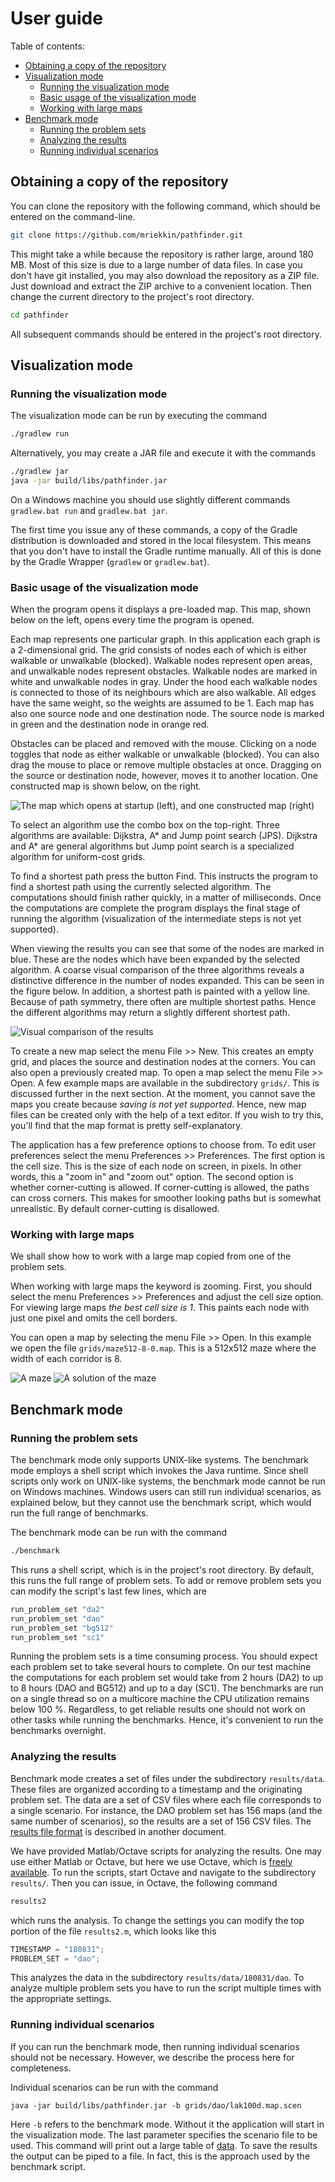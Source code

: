 # User guide

Table of contents:

* [Obtaining a copy of the repository](#obtaining-a-copy-of-the-repository)
* [Visualization mode](#visualization-mode)
    * [Running the visualization mode](#running-the-visualization-mode)
    * [Basic usage of the visualization mode](#basic-usage-of-the-visualization-mode)
    * [Working with large maps](#working-with-large-maps)
* [Benchmark mode](#benchmark-mode)
    * [Running the problem sets](#running-the-problem-sets)
    * [Analyzing the results](#analyzing-the-results)
    * [Running individual scenarios](#running-individual-scenarios)

## Obtaining a copy of the repository

You can clone the repository with the following command, which should be entered on the command-line.

```bash
git clone https://github.com/mriekkin/pathfinder.git
```

This might take a while because the repository is rather large, around 180 MB. Most of this size is due to a large number of data files. In case you don't have git installed, you may also download the repository as a ZIP file. Just download and extract the ZIP archive to a convenient location. Then change the current directory to the project's root directory.

```bash
cd pathfinder
```

All subsequent commands should be entered in the project's root directory.

## Visualization mode

### Running the visualization mode

The visualization mode can be run by executing the command

```bash
./gradlew run
```

Alternatively, you may create a JAR file and execute it with the commands

```bash
./gradlew jar
java -jar build/libs/pathfinder.jar
```

On a Windows machine you should use slightly different commands ```gradlew.bat run``` and ```gradlew.bat jar```.

The first time you issue any of these commands, a copy of the Gradle distribution is downloaded and stored in the local filesystem. This means that you don't have to install the Gradle runtime manually. All of this is done by the Gradle Wrapper (```gradlew``` or ```gradlew.bat```).

### Basic usage of the visualization mode

When the program opens it displays a pre-loaded map. This map, shown below on the left, opens every time the program is opened.

Each map represents one particular graph. In this application each graph is a 2-dimensional grid. The grid consists of nodes each of which is either walkable or unwalkable (blocked). Walkable nodes represent open areas, and unwalkable nodes represent obstacles. Walkable nodes are marked in white and unwalkable nodes in gray. Under the hood each walkable nodes is connected to those of its neighbours which are also walkable. All edges have the same weight, so the weights are assumed to be 1. Each map has also one source node and one destination node. The source node is marked in green and the destination node in orange red.

Obstacles can be placed and removed with the mouse. Clicking on a node toggles that node as either walkable or unwalkable (blocked). You can also drag the mouse to place or remove multiple obstacles at once. Dragging on the source or destination node, however, moves it to another location. One constructed map is shown below, on the right.

![The map which opens at startup (left), and one constructed map (right)](img/screenshot_startup.png)

To select an algorithm use the combo box on the top-right. Three algorithms are available: Dijkstra, A* and Jump point search (JPS). Dijkstra and A* are general algorithms but Jump point search is a specialized algorithm for uniform-cost grids.

To find a shortest path press the button Find. This instructs the program to find a shortest path using the currently selected algorithm. The computations should finish rather quickly, in a matter of milliseconds. Once the computations are complete the program displays the final stage of running the algorithm (visualization of the intermediate steps is not yet supported).

When viewing the results you can see that some of the nodes are marked in blue. These are the nodes which have been expanded by the selected algorithm. A coarse visual comparison of the three algorithms reveals a distinctive difference in the number of nodes expanded. This can be seen in the figure below. In addition, a shortest path is painted with a yellow line. Because of path symmetry, there often are multiple shortest paths. Hence the different algorithms may return a slightly different shortest path.

![Visual comparison of the results](img/screenshot_comparison.png)

To create a new map select the menu File >> New. This creates an empty grid, and places the source and destination nodes at the corners. You can also open a previously created map. To open a map select the menu File >> Open. A few example maps are available in the subdirectory ```grids/```. This is discussed further in the next section. At the moment, you cannot save the maps you create because *saving is not yet supported*. Hence, new map files can be created only with the help of a text editor. If you wish to try this, you'll find that the map format is pretty self-explanatory.

The application has a few preference options to choose from. To edit user preferences select the menu Preferences >> Preferences. The first option is the cell size. This is the size of each node on screen, in pixels. In other words, this a "zoom in" and "zoom out" option. The second option is whether corner-cutting is allowed. If corner-cutting is allowed, the paths can cross corners. This makes for smoother looking paths but is somewhat unrealistic. By default corner-cutting is disallowed.

### Working with large maps

We shall show how to work with a large map copied from one of the problem sets.

When working with large maps the keyword is zooming. First, you should select the menu Preferences >> Preferences and adjust the cell size option. For viewing large maps *the best cell size is 1*. This paints each node with just one pixel and omits the cell borders.

You can open a map by selecting the menu File >> Open. In this example we open the file ```grids/maze512-8-0.map```. This is a 512x512 maze where the width of each corridor is 8.

![A maze](img/screenshot_maze_1.png)
![A solution of the maze](img/screenshot_maze_2.png)

## Benchmark mode

### Running the problem sets

The benchmark mode only supports UNIX-like systems. The benchmark mode employs a shell script which invokes the Java runtime. Since shell scripts only work on UNIX-like systems, the benchmark mode cannot be run on Windows machines. Windows users can still run individual scenarios, as explained below, but they cannot use the benchmark script, which would run the full range of benchmarks.

The benchmark mode can be run with the command

```bash
./benchmark
```

This runs a shell script, which is in the project's root directory. By default, this runs the full range of problem sets. To add or remove problem sets you can modify the script's last few lines, which are

```bash
run_problem_set "da2"
run_problem_set "dao"
run_problem_set "bg512"
run_problem_set "sc1"
```

Running the problem sets is a time consuming process. You should expect each problem set to take several hours to complete. On our test machine the computations for each problem set would take from 2 hours (DA2) to up to 8 hours (DAO and BG512) and up to a day (SC1). The benchmarks are run on a single thread so on a multicore machine the CPU utilization remains below 100&nbsp;%. Regardless, to get reliable results one should not work on other tasks while running the benchmarks. Hence, it's convenient to run the benchmarks overnight.

### Analyzing the results

Benchmark mode creates a set of files under the subdirectory ```results/data```. These files are organized according to a timestamp and the originating problem set. The data are a set of CSV files where each file corresponds to a single scenario. For instance, the DAO problem set has 156 maps (and the same number of scenarios), so the results are a set of 156 CSV files. The [results file format](Results_file_format.md) is described in another document.

We have provided Matlab/Octave scripts for analyzing the results. One may use either Matlab or Octave, but here we use Octave, which is [freely available](https://www.gnu.org/software/octave/). To run the scripts, start Octave and navigate to the subdirectory ```results/```. Then you can issue, in Octave, the following command

```octave
results2
```

which runs the analysis. To change the settings you can modify the top portion of the file ```results2.m```, which looks like this

```octave
TIMESTAMP = "180831";
PROBLEM_SET = "dao";
```

This analyzes the data in the subdirectory ```results/data/180831/dao```. To analyze multiple problem sets you have to run the script multiple times with the appropriate settings.

### Running individual scenarios

If you can run the benchmark mode, then running individual scenarios should not be necessary. However, we describe the process here for completeness.

Individual scenarios can be run with the command

```
java -jar build/libs/pathfinder.jar -b grids/dao/lak100d.map.scen
```

Here ```-b``` refers to the benchmark mode. Without it the application will start in the visualization mode. The last parameter specifies the scenario file to be used. This command will print out a large table of [data](Results_file_format.md). To save the results the output can be piped to a file. In fact, this is the approach used by the benchmark script.
